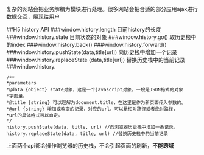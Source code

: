 复杂的网站会把业务解耦为模块进行处理。很多网站会把合适的部分应用ajax进行数据交互，展现给用户

##H5 history API
###window.history.length 目前history的长度
###window.history.state 目前状态的对象
###window.history.go() 取历史栈中的index
###window.history.back() 
###window.history.forward()
###window.history.pushState(data,title[url]) 向历史栈中增加一个记录
###window.history.replaceState (data,title[url]) 替换历史栈中的当前记录
###window.history.

	/**
	*parameters
	*@data {object} state对象，这是一个javascript对象，一般是JSON格式的对象
	*字面量。
	*@title {string} 可以理解为document.title，在这里是作为新页面传入参数的。
	*@url {string} 增加或改变的记录，对应的url，可以是相对路径或者绝对路径，
	*url的具体格式可以自定。
	*/
	history.pushState(data, title, url) //向浏览器历史栈中增加一条记录。
	history.replaceState(data, title, url) //替换历史栈中的当前记录

上面两个api都会操作浏览器的历史栈，不会引起页面的刷新，**不能跨域**